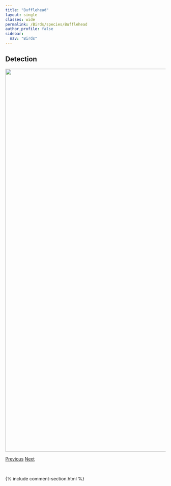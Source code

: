```yaml
---
title: "Bufflehead"
layout: single
classes: wide
permalink: /Birds/species/Bufflehead
author_profile: false
sidebar:
  nav: "Birds"
---
```


<h2>Detection</h2>

<a href="https://drive.google.com/uc?export=view&id=1-g7We49gdRB9wRkXAaIIW5Ff0g4MGL36">
<img src="https://drive.google.com/uc?export=view&id=1-g7We49gdRB9wRkXAaIIW5Ff0g4MGL36" height = "1200" width = "800">
</a>


<a href="/DevelopmentWebsite/Birds/species/BlackthroatedGreenWarbler" class="pagination--pager" title="Setophaga virens">Previous</a> <a href="/DevelopmentWebsite/Birds/species/BurrowingOwl" class="pagination--pager" title="Athene cunicularia">Next</a>

<p>&nbsp;</p>

{% include comment-section.html %}
